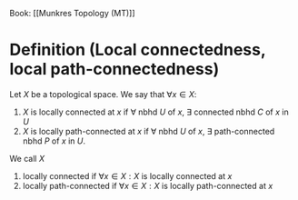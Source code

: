 Book: [[Munkres Topology (MT)]]
# Definition (Local connectedness, local path-connectedness)
Let $X$ be a topological space.
We say that $\forall x\in X:$
1. $X$ is locally connected at $x$ if $\forall$ nbhd $U$ of $x$, $\exists$ connected nbhd $C$ of $x$ in $U$
2. $X$ is locally path-connected at $x$ if $\forall$ nbhd $U$ of $x$, $\exists$ path-connected nbhd $P$ of $x$ in $U$.

We call $X$
1. locally connected if $\forall x\in X:X$ is locally connected at $x$
1. locally path-connected if $\forall x\in X:X$ is locally path-connected at $x$